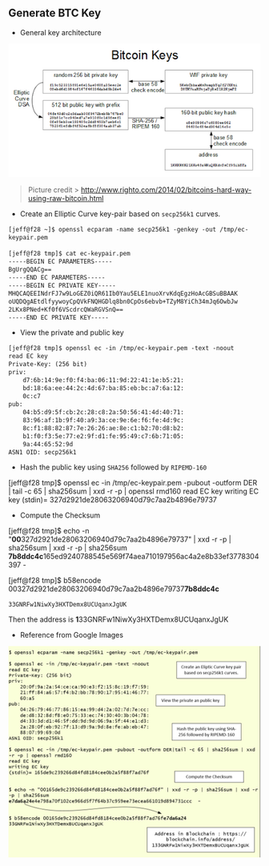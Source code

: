 ## Generate BTC Key

- General key architecture
<img src="../imgs/bitcoin_keys.png">

> Picture credit > http://www.righto.com/2014/02/bitcoins-hard-way-using-raw-bitcoin.html

- Create an Elliptic Curve key-pair based on ```secp256k1``` curves.

```shell
[jeff@f28 ~]$ openssl ecparam -name secp256k1 -genkey -out /tmp/ec-keypair.pem

[jeff@f28 tmp]$ cat ec-keypair.pem
-----BEGIN EC PARAMETERS-----
BgUrgQQACg==
-----END EC PARAMETERS-----
-----BEGIN EC PRIVATE KEY-----
MHQCAQEEINdrFJ7w9LoGEZ0iQR61Ib0Yau5ELE1nuoXrvKdqEgzHoAcGBSuBBAAK
oUQDQgAEtdlfyywoyCpQVkFNQHGDlq8bn0CpOs6ebvb+TZyM8YiCh34mJq6OwbJw
2LKx8PNed+Kf0f6VScdrcQWaRGVSnQ==
-----END EC PRIVATE KEY-----
```

- View the private and public key

```shell
[jeff@f28 tmp]$ openssl ec -in /tmp/ec-keypair.pem -text -noout
read EC key
Private-Key: (256 bit)
priv:
    d7:6b:14:9e:f0:f4:ba:06:11:9d:22:41:1e:b5:21:
    bd:18:6a:ee:44:2c:4d:67:ba:85:eb:bc:a7:6a:12:
    0c:c7
pub:
    04:b5:d9:5f:cb:2c:28:c8:2a:50:56:41:4d:40:71:
    83:96:af:1b:9f:40:a9:3a:ce:9e:6e:f6:fe:4d:9c:
    8c:f1:88:82:87:7e:26:26:ae:8e:c1:b2:70:d8:b2:
    b1:f0:f3:5e:77:e2:9f:d1:fe:95:49:c7:6b:71:05:
    9a:44:65:52:9d
ASN1 OID: secp256k1
```

- Hash the public key using ```SHA256``` followed by ```RIPEMD-160```

[jeff@f28 tmp]$ openssl ec -in /tmp/ec-keypair.pem -pubout -outform DER | tail -c 65 | sha256sum | xxd -r -p | openssl rmd160
read EC key
writing EC key
(stdin)= 327d2921de28063206940d79c7aa2b4896e79737


- Compute the Checksum

[jeff@f28 tmp]$ echo -n "**00**327d2921de28063206940d79c7aa2b4896e79737" | xxd -r -p | sha256sum | xxd -r -p | sha256sum
**7b8ddc4c**165ed9240788545e569f74aea710197956ac4a2e8b33ef3778304397  -

[jeff@f28 tmp]$ b58encode 00327d2921de28063206940d79c7aa2b4896e79737**7b8ddc4c**
```shell
33GNRFw1NiwXy3HXTDemx8UCUqanxJgUK
```

Then the address is **1**33GNRFw1NiwXy3HXTDemx8UCUqanxJgUK

- Reference from Google Images

<img src="../imgs/20170526_generatebitcoinaddr.png" width="650px">
